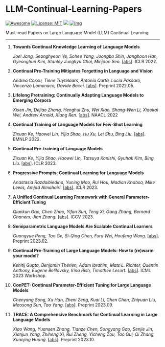# LLM-Continual-Learning-Papers

[![Awesome](https://camo.githubusercontent.com/64f8905651212a80869afbecbf0a9c52a5d1e70beab750dea40a994fa9a9f3c6/68747470733a2f2f617765736f6d652e72652f62616467652e737667)](https://github.com/AGI-Edgerunners/LLM-Continual-Learning-Papers) [![License: MIT](https://camo.githubusercontent.com/fd551ba4b042d89480347a0e74e31af63b356b2cac1116c7b80038f41b04a581/68747470733a2f2f696d672e736869656c64732e696f2f62616467652f4c6963656e73652d4d49542d677265656e2e737667)](https://opensource.org/licenses/MIT) <img src="https://img.shields.io/github/last-commit/tensorflow/tensorflow.svg"/> [![img](https://camo.githubusercontent.com/eafac29b763e18c4d80c680d6a179f348cfa2afbc8d3a45642df19fd580d2404/68747470733a2f2f696d672e736869656c64732e696f2f62616467652f5052732d57656c636f6d652d726564)](https://camo.githubusercontent.com/eafac29b763e18c4d80c680d6a179f348cfa2afbc8d3a45642df19fd580d2404/68747470733a2f2f696d672e736869656c64732e696f2f62616467652f5052732d57656c636f6d652d726564)

Must-read Papers on Large Language Model (LLM) Continual Learning

----

1. **Towards Continual Knowledge Learning of Language Models**

   *Joel Jang, Seonghyeon Ye, Sohee Yang, Joongbo Shin, Janghoon Han, Gyeonghun Kim, Stanley Jungkyu Choi, Minjoon Seo.* [[abs](https://arxiv.org/abs/2110.03215)]. ICLR 2022.

1. **Continual Pre-Training Mitigates Forgetting in Language and Vision**

   *Andrea Cossu, Tinne Tuytelaars, Antonio Carta, Lucia Passaro, Vincenzo Lomonaco, Davide Bacci.* [[abs](https://arxiv.org/abs/2205.09357)]. Preprint 2022.05.

1. **Lifelong Pretraining: Continually Adapting Language Models to Emerging Corpora**

   *Xisen Jin, Dejiao Zhang, Henghui Zhu, Wei Xiao, Shang-Wen Li, Xiaokai Wei, Andrew Arnold, Xiang Ren.* [[abs](https://arxiv.org/abs/2110.08534)]. NAACL 2022

1. **Continual Training of Language Models for Few-Shot Learning**

   *Zixuan Ke, Haowei Lin, Yijia Shao, Hu Xu, Lei Shu, Bing Liu.* [[abs](https://arxiv.org/abs/2210.05549)]. EMNLP 2022.

1. **Continual Pre-training of Language Models**

   *Zixuan Ke, Yijia Shao, Haowei Lin, Tatsuya Konishi, Gyuhak Kim, Bing Liu.* [[abs](https://arxiv.org/abs/2302.03241)]. ICLR 2023.

1. **Progressive Prompts: Continual Learning for Language Models**

   *Anastasia Razdaibiedina, Yuning Mao, Rui Hou, Madian Khabsa, Mike Lewis, Amjad Almahairi.* [[abs](https://arxiv.org/abs/2301.12314)]. ICLR 2023.

1. **A Unified Continual Learning Framework with General Parameter-Efficient Tuning**

   *Qiankun Gao, Chen Zhao, Yifan Sun, Teng Xi, Gang Zhang, Bernard Ghanem, Jian Zhang.* [[abs](https://arxiv.org/abs/2303.10070)]. ICCV 2023.
  
1. **Semiparametric Language Models Are Scalable Continual Learners**

   *Guangyue Peng, Tao Ge, Si-Qing Chen, Furu Wei, Houfeng Wang.* [[abs](https://arxiv.org/abs/2303.01421)]. Preprint 2023.02.

1. **Continual Pre-Training of Large Language Models: How to (re)warm your model?**

   *Kshitij Gupta, Benjamin Thérien, Adam Ibrahim, Mats L. Richter, Quentin Anthony, Eugene Belilovsky, Irina Rish, Timothée Lesort.* [[abs](https://arxiv.org/abs/2308.04014)]. ICML 2023 Workshop.

1. **ConPET: Continual Parameter-Efficient Tuning for Large Language Models**

   *Chenyang Song, Xu Han, Zheni Zeng, Kuai Li, Chen Chen, Zhiyuan Liu, Maosong Sun, Tao Yang.* [[abs](https://arxiv.org/abs/2309.14763)]. Preprint 2023.09.

1. **TRACE: A Comprehensive Benchmark for Continual Learning in Large Language Models**

   *Xiao Wang, Yuansen Zhang, Tianze Chen, Songyang Gao, Senjie Jin, Xianjun Yang, Zhiheng Xi, Rui Zheng, Yicheng Zou, Tao Gui, Qi Zhang, Xuanjing Huang.* [[abs](https://arxiv.org/abs/2310.06762)]. Preprint 2023.10.

